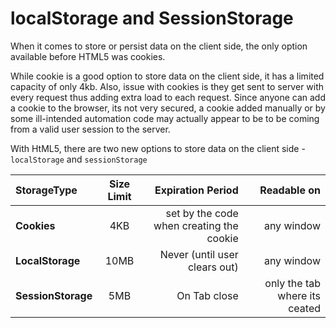 # localStorage and SessionStorage

When it comes to store or persist data on the client side, the only option available before HTML5 was cookies.

While cookie is a good option to store data on the client side, it has a limited capacity of only 4kb. Also, issue with cookies is they get sent to server with every request thus adding extra load to each request. Since anyone can add a cookie to the browser, its not very secured, a cookie added manually or by some ill-intended automation code may actually appear to be to be coming from a valid user session to the server.

With HtML5, there are two new options to store data on the client side - `localStorage` and `sessionStorage`

| StorageType | Size Limit | Expiration Period | Readable on |
| :--- | :---: | ---: | ---: |
| **Cookies** | 4KB | set by the code when creating the cookie | any window |
| **LocalStorage** | 10MB | Never \(until user clears out\) | any window |
| **SessionStorage** | 5MB | On Tab close | only the tab where its ceated |

